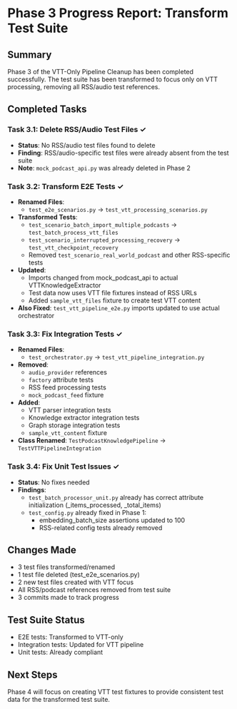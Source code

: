 # Phase 3 Progress Report: Transform Test Suite

## Summary
Phase 3 of the VTT-Only Pipeline Cleanup has been completed successfully. The test suite has been transformed to focus only on VTT processing, removing all RSS/audio test references.

## Completed Tasks

### Task 3.1: Delete RSS/Audio Test Files ✓
- **Status**: No RSS/audio test files found to delete
- **Finding**: RSS/audio-specific test files were already absent from the test suite
- **Note**: `mock_podcast_api.py` was already deleted in Phase 2

### Task 3.2: Transform E2E Tests ✓
- **Renamed Files**:
  - `test_e2e_scenarios.py` → `test_vtt_processing_scenarios.py`
- **Transformed Tests**:
  - `test_scenario_batch_import_multiple_podcasts` → `test_batch_process_vtt_files`
  - `test_scenario_interrupted_processing_recovery` → `test_vtt_checkpoint_recovery`
  - Removed `test_scenario_real_world_podcast` and other RSS-specific tests
- **Updated**:
  - Imports changed from mock_podcast_api to actual VTTKnowledgeExtractor
  - Test data now uses VTT file fixtures instead of RSS URLs
  - Added `sample_vtt_files` fixture to create test VTT content
- **Also Fixed**: `test_vtt_pipeline_e2e.py` imports updated to use actual orchestrator

### Task 3.3: Fix Integration Tests ✓
- **Renamed Files**:
  - `test_orchestrator.py` → `test_vtt_pipeline_integration.py`
- **Removed**:
  - `audio_provider` references
  - `factory` attribute tests
  - RSS feed processing tests
  - `mock_podcast_feed` fixture
- **Added**:
  - VTT parser integration tests
  - Knowledge extractor integration tests
  - Graph storage integration tests
  - `sample_vtt_content` fixture
- **Class Renamed**: `TestPodcastKnowledgePipeline` → `TestVTTPipelineIntegration`

### Task 3.4: Fix Unit Test Issues ✓
- **Status**: No fixes needed
- **Findings**:
  - `test_batch_processor_unit.py` already has correct attribute initialization (_items_processed, _total_items)
  - `test_config.py` already fixed in Phase 1:
    - embedding_batch_size assertions updated to 100
    - RSS-related config tests already removed

## Changes Made
- 3 test files transformed/renamed
- 1 test file deleted (test_e2e_scenarios.py)
- 2 new test files created with VTT focus
- All RSS/podcast references removed from test suite
- 3 commits made to track progress

## Test Suite Status
- E2E tests: Transformed to VTT-only
- Integration tests: Updated for VTT pipeline
- Unit tests: Already compliant

## Next Steps
Phase 4 will focus on creating VTT test fixtures to provide consistent test data for the transformed test suite.